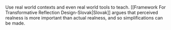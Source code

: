 Use real world contexts and even real world tools to teach.  [[Framework For Transformative Reflection Design-Slovak|Slovak]] argues that perceived realness is more important than actual realness, and so simplifications can be made.
